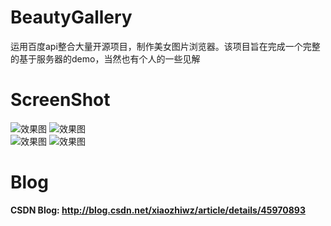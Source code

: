 # BeautyGallery
运用百度api整合大量开源项目，制作美女图片浏览器。该项目旨在完成一个完整的基于服务器的demo，当然也有个人的一些见解
# ScreenShot
![效果图](http://img.my.csdn.net/uploads/201505/25/1432541906_3548.gif)
![效果图](http://img.my.csdn.net/uploads/201505/25/1432541906_3805.gif)  
![效果图](http://img.my.csdn.net/uploads/201505/25/1432541907_6815.gif)
![效果图](http://img.my.csdn.net/uploads/201505/25/1432541908_4250.gif)  
# Blog
**CSDN Blog: http://blog.csdn.net/xiaozhiwz/article/details/45970893**
